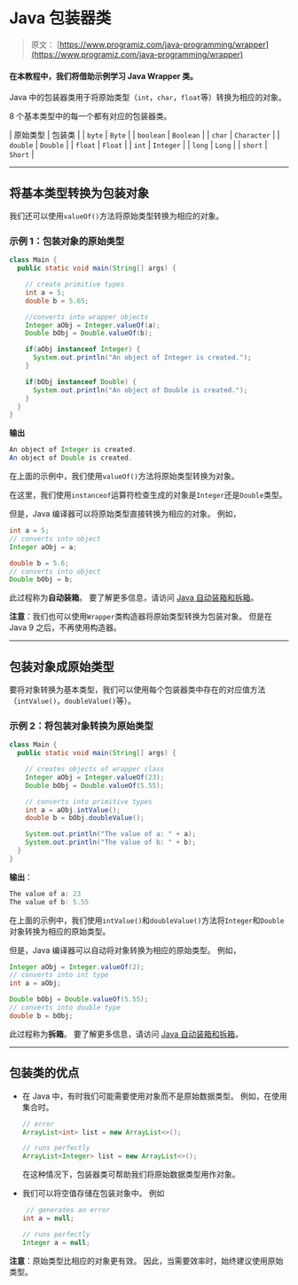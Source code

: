 # Java 包装器类

> 原文： [https://www.programiz.com/java-programming/wrapper](https://www.programiz.com/java-programming/wrapper)

#### 在本教程中，我们将借助示例学习 Java Wrapper 类。

Java 中的包装器类用于将原始类型（`int`，`char`，`float`等）转换为相应的对象。

8 个基本类型中的每一个都有对应的包装器类。

| 原始类型 | 包装类 |
| `byte` | `Byte` |
| `boolean` | `Boolean` |
| `char` | `Character` |
| `double` | `Double` |
| `float` | `Float` |
| `int` | `Integer` |
| `long` | `Long` |
| `short` | `Short` |

* * *

## 将基本类型转换为包装对象

我们还可以使用`valueOf()`方法将原始类型转换为相应的对象。

### 示例 1：包装对象的原始类型

```java
class Main {
  public static void main(String[] args) {

    // create primitive types
    int a = 5;
    double b = 5.65;

    //converts into wrapper objects
    Integer aObj = Integer.valueOf(a);
    Double bObj = Double.valueOf(b);

    if(aObj instanceof Integer) {
      System.out.println("An object of Integer is created.");
    }

    if(bObj instanceof Double) {
      System.out.println("An object of Double is created.");
    }
  }
} 
```

**输出**

```java
An object of Integer is created.
An object of Double is created. 
```

在上面的示例中，我们使用`valueOf()`方法将原始类型转换为对象。

在这里，我们使用`instanceof`运算符检查生成的对象是`Integer`还是`Double`类型。

但是，Java 编译器可以将原始类型直接转换为相应的对象。 例如，

```java
int a = 5;
// converts into object
Integer aObj = a;

double b = 5.6;
// converts into object
Double bObj = b; 
```

此过程称为**自动装箱**。 要了解更多信息，请访问 [Java 自动装箱和拆箱](/java-programming/autoboxing-unboxing "Java autoboxing and unboxing")。

**注意**：我们也可以使用`Wrapper`类构造器将原始类型转换为包装对象。 但是在 Java 9 之后，不再使用构造器。

* * *

## 包装对象成原始类型

要将对象转换为基本类型，我们可以使用每个包装器类中存在的对应值方法（`intValue()`，`doubleValue()`等）。

### 示例 2：将包装对象转换为原始类型

```java
class Main {
  public static void main(String[] args) {

    // creates objects of wrapper class
    Integer aObj = Integer.valueOf(23);
    Double bObj = Double.valueOf(5.55);

    // converts into primitive types
    int a = aObj.intValue();
    double b = bObj.doubleValue();

    System.out.println("The value of a: " + a);
    System.out.println("The value of b: " + b);
  }
} 
```

**输出**：

```java
The value of a: 23
The value of b: 5.55 
```

在上面的示例中，我们使用`intValue()`和`doubleValue()`方法将`Integer`和`Double`对象转换为相应的原始类型。

但是，Java 编译器可以自动将对象转换为相应的原始类型。 例如，

```java
Integer aObj = Integer.valueOf(2);
// converts into int type
int a = aObj;

Double bObj = Double.valueOf(5.55);
// converts into double type
double b = bObj; 
```

此过程称为**拆箱**。 要了解更多信息，请访问 [Java 自动装箱和拆箱](/java-programming/autoboxing-unboxing "Java autoboxing and unboxing")。

* * *

## 包装类的优点

*   在 Java 中，有时我们可能需要使用对象而不是原始数据类型。 例如，在使用集合时。

    ```java
    // error
    ArrayList<int> list = new ArrayList<>();

    // runs perfectly
    ArrayList<Integer> list = new ArrayList<>();
    ```

    在这种情况下，包装器类可帮助我们将原始数据类型用作对象。
*   我们可以将空值存储在包装对象中。 例如

    ```java
     // generates an error
    int a = null;

    // runs perfectly
    Integer a = null; 
    ```

**注意**：原始类型比相应的对象更有效。 因此，当需要效率时，始终建议使用原始类型。